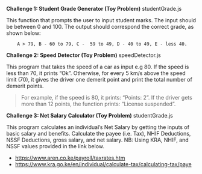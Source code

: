 **Challenge 1: Student Grade Generator (Toy Problem)**
 studentGrade.js

This function that prompts the user to input student marks. The input should be between 0 and 100. The output should correspond the correct grade, as shown below: 

        A > 79, B - 60 to 79, C -  59 to 49, D - 40 to 49, E - less 40.


**Challenge 2: Speed Detector (Toy Problem)**
 speedDetector.js

This program that takes the speed of a car as input e.g 80. If the speed is less than 70, it prints “Ok”. Otherwise, for every 5 km/s above the speed limit (70), it gives the driver one demerit point and print the total number of demerit points.

   > For example, if the speed is 80, it prints: “Points: 2”. If the driver gets more than 12 points, the function prints: “License suspended”.


**Challenge 3: Net Salary Calculator (Toy Problem)**
 studentGrade.js

This program calculates an individual’s Net Salary by getting the inputs of basic salary and benefits. Calculate the payee (i.e. Tax), NHIF Deductions, NSSF Deductions, gross salary, and net salary. 
 NB: Using KRA, NHIF, and NSSF values provided in the link below.
  - https://www.aren.co.ke/payroll/taxrates.htm 
  - https://www.kra.go.ke/en/individual/calculate-tax/calculating-tax/paye

